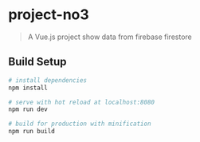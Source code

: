 # project-no3

> A Vue.js project show data from firebase firestore

## Build Setup

``` bash
# install dependencies
npm install

# serve with hot reload at localhost:8080
npm run dev

# build for production with minification
npm run build
```